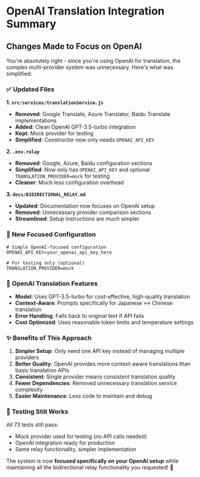 # OpenAI Translation Integration Summary

## Changes Made to Focus on OpenAI

You're absolutely right - since you're using OpenAI for translation, the complex multi-provider system was unnecessary. Here's what was simplified:

### ✅ **Updated Files**

**1. `src/services/translationService.js`**
- **Removed**: Google Translate, Azure Translator, Baidu Translate implementations
- **Added**: Clean OpenAI GPT-3.5-turbo integration
- **Kept**: Mock provider for testing
- **Simplified**: Constructor now only needs `OPENAI_API_KEY`

**2. `.env.relay`**
- **Removed**: Google, Azure, Baidu configuration sections
- **Simplified**: Now only has `OPENAI_API_KEY` and optional `TRANSLATION_PROVIDER=mock` for testing
- **Cleaner**: Much less configuration overhead

**3. `docs/BIDIRECTIONAL_RELAY.md`**
- **Updated**: Documentation now focuses on OpenAI setup
- **Removed**: Unnecessary provider comparison sections
- **Streamlined**: Setup instructions are much simpler

### 🎯 **New Focused Configuration**

```env
# Simple OpenAI-focused configuration
OPENAI_API_KEY=your_openai_api_key_here

# For testing only (optional)
TRANSLATION_PROVIDER=mock
```

### 🔧 **OpenAI Translation Features**

- **Model**: Uses GPT-3.5-turbo for cost-effective, high-quality translation
- **Context-Aware**: Prompts specifically for Japanese ↔ Chinese translation
- **Error Handling**: Falls back to original text if API fails
- **Cost Optimized**: Uses reasonable token limits and temperature settings

### ✨ **Benefits of This Approach**

1. **Simpler Setup**: Only need one API key instead of managing multiple providers
2. **Better Quality**: OpenAI provides more context-aware translations than basic translation APIs
3. **Consistent**: Single provider means consistent translation quality
4. **Fewer Dependencies**: Removed unnecessary translation service complexity
5. **Easier Maintenance**: Less code to maintain and debug

### 🧪 **Testing Still Works**

All 73 tests still pass:
- Mock provider used for testing (no API calls needed)
- OpenAI integration ready for production
- Same relay functionality, simpler implementation

The system is now **focused specifically on your OpenAI setup** while maintaining all the bidirectional relay functionality you requested! 🎉